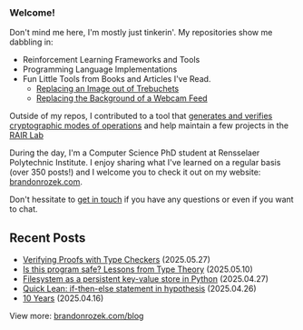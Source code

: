<!-- Automatically generated - do not edit directly -->
### Welcome!

Don't mind me here, I'm mostly just tinkerin'.
My repositories show me dabbling in: 
- Reinforcement Learning Frameworks and Tools
- Programming Language Implementations
- Fun Little Tools from Books and Articles I've Read.
  - [Replacing an Image out of Trebuchets](https://github.com/Brandon-Rozek/treimage)
  - [Replacing the Background of a Webcam Feed](https://github.com/Brandon-Rozek/bodypix-background)
  
Outside of my repos, I contributed to a tool that [generates and verifies cryptographic modes of operations](https://github.com/cryptosolvers/CryptoSolve)
and help maintain a few projects in the [RAIR Lab](https://github.com/RAIRLab) 

During the day, I'm a Computer Science PhD student at Rensselaer Polytechnic Institute.
I enjoy sharing what I've learned on a regular basis (over 350 posts!)
and I welcome you to check it out on my website: [brandonrozek.com](https://brandonrozek.com).

Don't hessitate to [get in touch](https://brandonrozek.com/contact/)
if you have any questions or even if you want to chat. 

## Recent Posts

- [Verifying Proofs with Type Checkers](https://brandonrozek.com/blog/verifying-proofs-type-checkers/) (2025.05.27)
- [Is this program safe? Lessons from Type Theory](https://brandonrozek.com/blog/program-safety-type-theory/) (2025.05.10)
- [Filesystem as a persistent key-value store in Python](https://brandonrozek.com/blog/filesystem-as-persistent-kvs-python/) (2025.04.27)
- [Quick Lean: if-then-else statement in hypothesis](https://brandonrozek.com/blog/quick-lean-if-then-else-in-hypothesis/) (2025.04.26)
- [10 Years](https://brandonrozek.com/blog/10-years/) (2025.04.16)

View more: [brandonrozek.com/blog](https://brandonrozek.com/blog)